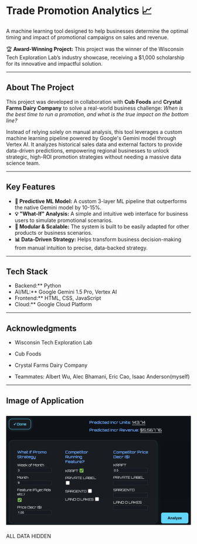 # Trade Promotion Analytics 📈

A machine learning tool designed to help businesses determine the optimal timing and impact of promotional campaigns on sales and revenue.

🏆 **Award-Winning Project:** This project was the winner of the Wisconsin Tech Exploration Lab’s industry showcase, receiving a $1,000 scholarship for its innovative and impactful solution.

---

## About The Project

This project was developed in collaboration with **Cub Foods** and **Crystal Farms Dairy Company** to solve a real-world business challenge: *When is the best time to run a promotion, and what is the true impact on the bottom line?*

Instead of relying solely on manual analysis, this tool leverages a custom machine learning pipeline powered by Google's Gemini model through Vertex AI. It analyzes historical sales data and external factors to provide data-driven predictions, empowering regional businesses to unlock strategic, high-ROI promotion strategies without needing a massive data science team.

---

## Key Features

* **🤖 Predictive ML Model:** A custom 3-layer ML pipeline that outperforms the native Gemini model by 10-15%.
* **💡 "What-If" Analysis:** A simple and intuitive web interface for business users to simulate promotional scenarios.
* **🔧 Modular & Scalable:** The system is built to be easily adapted for other products or business scenarios.
* **📊 Data-Driven Strategy:** Helps transform business decision-making from manual intuition to precise, data-backed strategy.

---

## Tech Stack

* Backend:** Python
* AI/ML:** Google Gemini 1.5 Pro, Vertex AI
* Frontend:** HTML, CSS, JavaScript
* Cloud:** Google Cloud Platform

---
## Acknowledgments
* Wisconsin Tech Exploration Lab

* Cub Foods

* Crystal Farms Dairy Company

* Teammates: Albert Wu, Alec Bhamani, Eric Cao, Isaac Anderson(myself)
---
## Image of Application
![Application Image](images/screenshot.png)
---
ALL DATA HIDDEN
